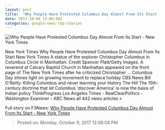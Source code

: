 ```yaml
---
layout: post
title:  "Why People Have Protested Columbus Day Almost From Its Start - New York Times"
date: 2017-10-09 12:06:04Z
categories: google-news-top-stories
---
```


![Why People Have Protested Columbus Day Almost From Its Start - New York Times](https://static01.nyt.com/images/2017/10/08/us/10xp-columbusday-statur-at-circle/10xp-columbusday-statur-at-circle-facebookJumbo.jpg)

New York Times Why People Have Protested Columbus Day Almost From Its Start New York Times A statue of the explorer Christopher Columbus in Columbus Circle in Manhattan. Credit Spencer Platt/Getty Images. A reverend at Calvary Baptist Church in Manhattan appeared on the front page of The New York Times after he criticized Christopher ... Columbus Day shines light on growing movement to replace holiday CBS News Bill O'Reilly: Killing Columbus and never learning your history The Hill The 15th-century doctrine that let Columbus 'discover America' is now the basis of Indian policy ThinkProgress Los Angeles Times - RealClearPolitics - Washington Examiner - ABC News all 442 news articles »


Full story on F3News: [Why People Have Protested Columbus Day Almost From Its Start - New York Times](http://www.f3nws.com/n/TNbJPD)

> Posted on: Monday, October 9, 2017 12:06:04 PM
